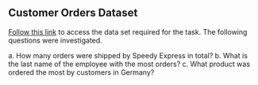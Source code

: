 
## Customer Orders Dataset <br>

 [Follow this link](https://www.w3schools.com/SQL/TRYSQL.ASP?FILENAME=TRYSQL_SELECT_ALL) to access the data set required for the task. The following questions were investigated.

a.	How many orders were shipped by Speedy Express in total? 
b.	What is the last name of the employee with the most orders? 
c.	What product was ordered the most by customers in Germany? 

